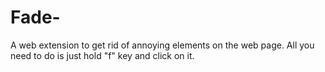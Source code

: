 # Fade-
A web extension to get rid of annoying elements on the web page. All you need to do is just hold "f" key and click on it.
